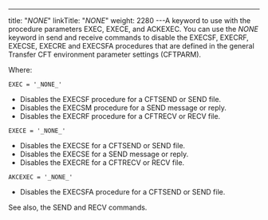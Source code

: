---
title: "_NONE_"
linkTitle: "_NONE_"
weight: 2280
---A keyword to use with the procedure parameters EXEC, EXECE, and ACKEXEC. You can use the _NONE_ keyword in send and receive commands to disable the EXECSF, EXECRF, EXECSE, EXECRE and EXECSFA procedures that are defined in the general Transfer CFT environment parameter settings (CFTPARM).

Where:

`EXEC = '_NONE_'`

- Disables the EXECSF procedure for a CFTSEND or SEND file.
- Disables the EXECSM procedure for a SEND message or reply.
- Disables the EXECRF procedure for a CFTRECV or RECV file.

`EXECE = '_NONE_'`

- Disables the EXECSE for a CFTSEND or SEND file.
- Disables the EXECSE for a SEND message or reply.
- Disables the EXECRE for a CFTRECV or RECV file.

`AKCEXEC = '_NONE_'`

- Disables the EXECSFA procedure for a CFTSEND or SEND file.

See also, the SEND and RECV commands.
